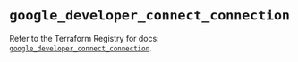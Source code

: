 # `google_developer_connect_connection`

Refer to the Terraform Registry for docs: [`google_developer_connect_connection`](https://registry.terraform.io/providers/hashicorp/google/6.34.0/docs/resources/developer_connect_connection).
